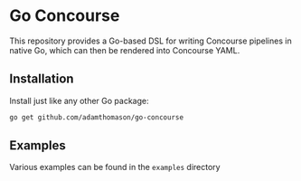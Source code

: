 # Go Concourse

This repository provides a Go-based DSL for writing Concourse pipelines in native Go, which can then be rendered
into Concourse YAML.

## Installation

Install just like any other Go package:

```sh
go get github.com/adamthomason/go-concourse
```

## Examples

Various examples can be found in the `examples` directory
